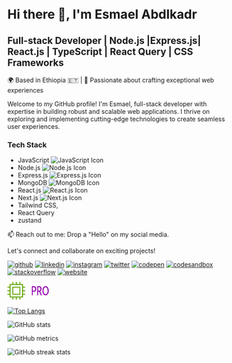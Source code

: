 
# Hi there 👋, I'm Esmael Abdlkadr
## Full-stack Developer | Node.js |Express.js| React.js | TypeScript |   React Query | CSS Frameworks

🌍 Based in Ethiopia 🇪🇹 | 🚀 Passionate about crafting exceptional web experiences

Welcome to my GitHub profile! I'm Esmael, full-stack developer with expertise in building robust and scalable web applications. I thrive on exploring and implementing cutting-edge technologies to create seamless user experiences.

### Tech Stack

- JavaScript ![JavaScript Icon](https://img.icons8.com/color/24/000000/javascript.png)
- Node.js ![Node.js Icon](https://img.icons8.com/color/24/000000/nodejs.png)
- Express.js ![Express.js Icon](https://img.icons8.com/color/24/000000/express.png)
- MongoDB ![MongoDB Icon](https://img.icons8.com/color/24/000000/mongodb.png)
- React.js ![React.js Icon](https://img.icons8.com/plasticine/24/000000/react.png)
- Next.js ![Next.js Icon](https://img.icons8.com/color/24/000000/nextjs.png)
- Tailwind CSS, 
- React Query
- zustand


📫 Reach out to me: Drop a "Hello" on my social media.

Let's connect and collaborate on exciting projects!



[<img src='https://cdn.jsdelivr.net/npm/simple-icons@3.0.1/icons/github.svg' alt='github' height='40'>](https://github.com/smithCoders)  [<img src='https://cdn.jsdelivr.net/npm/simple-icons@3.0.1/icons/linkedin.svg' alt='linkedin' height='40'>](https://www.linkedin.com/in/esmaelabdlkadr/)  [<img src='https://cdn.jsdelivr.net/npm/simple-icons@3.0.1/icons/instagram.svg' alt='instagram' height='40'>](https://www.instagram.com/esm__ael/)  [<img src='https://cdn.jsdelivr.net/npm/simple-icons@3.0.1/icons/twitter.svg' alt='twitter' height='40'>](https://twitter.com/smithcodder)  [<img src='https://cdn.jsdelivr.net/npm/simple-icons@3.0.1/icons/codepen.svg' alt='codepen' height='40'>](https://codepen.io/smithcodder)  [<img src='https://cdn.jsdelivr.net/npm/simple-icons@3.0.1/icons/codesandbox.svg' alt='codesandbox' height='40'>](https://codesandbox.io/u/smithcodder)  [<img src='https://cdn.jsdelivr.net/npm/simple-icons@3.0.1/icons/stackoverflow.svg' alt='stackoverflow' height='40'>](https://stackoverflow.com/users/21276709/smith-coder)  [<img src='https://cdn.jsdelivr.net/npm/simple-icons@3.0.1/icons/icloud.svg' alt='website' height='40'>](https://esmael-abdlkadr.vercel.app/)  

<a href='https://docs.github.com/en/developers'><img src='https://raw.githubusercontent.com/acervenky/animated-github-badges/master/assets/devbadge.gif' width='40' height='40'></a> <a href='https://github.com/pricing'><img src='https://raw.githubusercontent.com/acervenky/animated-github-badges/master/assets/pro.gif' width='40' height='40'></a> 

[![Top Langs](https://github-readme-stats.vercel.app/api/top-langs/?username=smithCoders)](https://github.com/anuraghazra/github-readme-stats)

![GitHub stats](https://github-readme-stats.vercel.app/api?username=smithCoders&show_icons=true&count_private=true)  

![GitHub metrics](https://metrics.lecoq.io/smithCoders)  

![GitHub streak stats](https://streak-stats.demolab.com/?user=smithCoders)  

